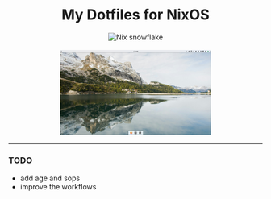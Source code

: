 <div align="center">
  <h1>My Dotfiles for NixOS</h1>
  <img alt="Nix snowflake" src="https://raw.githubusercontent.com/NixOS/nixos-artwork/refs/heads/master/logo/nix-snowflake-colours.svg" width="48">
  <br><br>
  <img alt="Laptop Setup" src="./assets/laptop.png" width="300">
</div>

---

### TODO

- add age and sops
- improve the workflows
